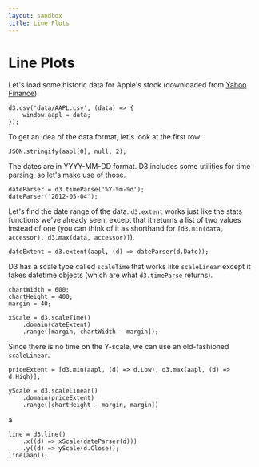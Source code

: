 ```yaml
---
layout: sandbox
title: Line Plots
---
```

# Line Plots

Let's load some historic data for Apple's stock (downloaded from [Yahoo Finance](https://finance.yahoo.com/quote/AAPL/history?p=AAPL)):

    d3.csv('data/AAPL.csv', (data) => {
        window.aapl = data;
    });

To get an idea of the data format, let's look at the first row:

    JSON.stringify(aapl[0], null, 2);

The dates are in YYYY-MM-DD format. D3 includes some utilities for time parsing, so let's make use of those.

    dateParser = d3.timeParse('%Y-%m-%d');
    dateParser('2012-05-04');

Let's find the date range of the data. `d3.extent` works just like the stats functions we've already seen, except that it returns a list of two values instead of one (you can think of it as shorthand for `[d3.min(data, accessor), d3.max(data, accessor)]`).

    dateExtent = d3.extent(aapl, (d) => dateParser(d.Date));

D3 has a scale type called `scaleTime` that works like `scaleLinear` except it takes datetime objects (which are what `d3.timeParse` returns).

    chartWidth = 600;
    chartHeight = 400;
    margin = 40;

    xScale = d3.scaleTime()
        .domain(dateExtent)
        .range([margin, chartWidth - margin]);

Since there is no time on the Y-scale, we can use an old-fashioned `scaleLinear`.

    priceExtent = [d3.min(aapl, (d) => d.Low), d3.max(aapl, (d) => d.High)];
    
    yScale = d3.scaleLinear()
        .domain(priceExtent)
        .range([chartHeight - margin, margin])
    
a

    line = d3.line()
        .x((d) => xScale(dateParser(d)))
        .y((d) => yScale(d.Close));
    line(aapl);
